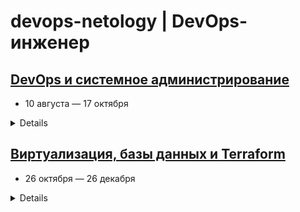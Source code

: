 devops-netology | DevOps-инженер
===============
## [DevOps и системное администрирование]()
* 10 августа — 17 октября

<details>

# Домашние задания по курсу «DevOps и системное администрирование»
- actual branch: **devsys10**
## Модуль 1. Введение в DevOps

1.1. [x] [Введение в DevOps](01-intro-01/README.md)

## Модуль 2. Системы управления версиями

2.1. [x] [Системы контроля версий](02-git-01-vcs/README.md)

2.2. [x] [Основы Git](02-git-02-base/README.md)

2.3. [x] [Ветвления в Git](02-git-03-branching/README.md)

2.4. [x] [Инструменты Git](02-git-04-tools/README.md)

## Модуль 3. Основы системного администрирования

3.1. [x] [Работа в терминале (лекция 1)](03-sysadmin-01-terminal/README.md)

3.2. [x] [Работа в терминале (лекция 2)](03-sysadmin-02-terminal/README.md)

3.3. [x] [Операционные системы (лекция 1)](03-sysadmin-03-os/README.md)

3.4. [x] [Операционные системы (лекция 2)](03-sysadmin-04-os/README.md)

3.5. [x] [Файловые системы](03-sysadmin-05-fs/README.md)

3.6. [x] [Компьютерные сети (лекция 1)](03-sysadmin-06-net/README.md)

3.7. [x] [Компьютерные сети (лекция 2)](03-sysadmin-07-net/README.md)

3.8. [x] [Компьютерные сети (лекция 3)](03-sysadmin-08-net/README.md)

3.9. [x] [Элементы безопасности информационных систем](03-sysadmin-09-security/README.md)

## Блок 4. Скриптовые языки и языки разметки: Python, Bash, YAML, JSON

4.1. [x] [Командная оболочка Bash: практические навыки](04-script-01-bash/README.md)

4.2. [x] [Использование Python для решения типовых DevOps задач](04-script-02-py/README.md)

4.3. [x] [Языки разметки JSON и YAML](04-script-03-yaml/README.md)

</details>

## [Виртуализация, базы данных и Terraform]()
* 26 октября — 26 декабря

<details>

# Домашние задания по курсу «Виртуализация, базы данных и Terraform»
- actual branch: **virt-11**
## Блок 5. Виртуализация

5.1. [x] [Введение в виртуализацию.](05-virt-01-basics/README.md)

5.2. [x] [Применение принципов IaaC в работе с виртуальными машинами](https://github.com/netology-code/virt-homeworks/tree/virt-11/05-virt-02-iaac)

5.3. [x] [Введение в Docker](https://github.com/netology-code/virt-homeworks/tree/virt-11/05-virt-03-docker)

5.4. [x] [Оркестрация группой Docker контейнеров на примере Docker Compose.](https://github.com/netology-code/virt-homeworks/tree/virt-11/05-virt-04-docker-compose)

5.5. [x] [ Оркестрация кластером Docker контейнеров на примере Docker Swarm.](https://github.com/netology-code/virt-homeworks/tree/virt-11/05-virt-05-docker-swarm)

## Блок 6. Администрирование баз данных

6.1. [x] [Типы и структура СУБД](06-db-01-basics)

6.2. [x] [SQL](06-db-02-sql)

6.3. [x] [MySQL](06-db-03-mysql)

6.4. [x] [PostgreSQL](06-db-04-postgresql)

6.5. [-] [Elasticsearch](06-db-05-elasticsearch)

6.6. [-] [Troubleshooting](06-db-06-troobleshooting)


## Блок 7. Облачная инфраструктура. Terraform

7.1. [-] [Конфигурация как код](07-terraform-01-intro) 

7.2. [-] [Облачные провайдеры и синтаксис Терраформ](07-terraform-02-syntax)

7.3. [-] [Основы и принцип работы Терраформ](07-terraform-03-basic)

7.4. [-] [Средства командной работы над инфраструктурой](07-terraform-04-teamwork)

7.5. [-] [Введение в Golang](07-terraform-05-golang)

7.6. [-] [Написание собственных провайдеров для Terraform](07-terraform-06-providers)

## Дополнительные материалы

1. [-] [Модуль 6. Администрирование баз данных](https://github.com/netology-code/virt-homeworks/tree/master/additional)
</details>
